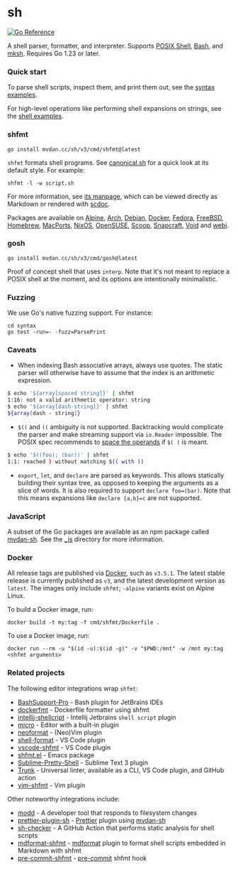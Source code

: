 # sh

[![Go Reference](https://pkg.go.dev/badge/mvdan.cc/sh/v3.svg)](https://pkg.go.dev/mvdan.cc/sh/v3)

A shell parser, formatter, and interpreter. Supports [POSIX Shell], [Bash], and
[mksh]. Requires Go 1.23 or later.

### Quick start

To parse shell scripts, inspect them, and print them out, see the [syntax
examples](https://pkg.go.dev/mvdan.cc/sh/v3/syntax#pkg-examples).

For high-level operations like performing shell expansions on strings, see the
[shell examples](https://pkg.go.dev/mvdan.cc/sh/v3/shell#pkg-examples).

### shfmt

	go install mvdan.cc/sh/v3/cmd/shfmt@latest

`shfmt` formats shell programs. See [canonical.sh](syntax/canonical.sh) for a
quick look at its default style. For example:

	shfmt -l -w script.sh

For more information, see [its manpage](cmd/shfmt/shfmt.1.scd), which can be
viewed directly as Markdown or rendered with [scdoc].

Packages are available on [Alpine], [Arch], [Debian], [Docker], [Fedora], [FreeBSD],
[Homebrew], [MacPorts], [NixOS], [OpenSUSE], [Scoop], [Snapcraft], [Void] and [webi].

### gosh

	go install mvdan.cc/sh/v3/cmd/gosh@latest

Proof of concept shell that uses `interp`. Note that it's not meant to replace a
POSIX shell at the moment, and its options are intentionally minimalistic.

### Fuzzing

We use Go's native fuzzing support. For instance:

	cd syntax
	go test -run=- -fuzz=ParsePrint

### Caveats

* When indexing Bash associative arrays, always use quotes. The static parser
  will otherwise have to assume that the index is an arithmetic expression.

```sh
$ echo '${array[spaced string]}' | shfmt
1:16: not a valid arithmetic operator: string
$ echo '${array[dash-string]}' | shfmt
${array[dash - string]}
```

* `$((` and `((` ambiguity is not supported. Backtracking would complicate the
  parser and make streaming support via `io.Reader` impossible. The POSIX spec
  recommends to [space the operands][posix-ambiguity] if `$( (` is meant.

```sh
$ echo '$((foo); (bar))' | shfmt
1:1: reached ) without matching $(( with ))
```

* `export`, `let`, and `declare` are parsed as keywords.
  This allows statically building their syntax tree,
  as opposed to keeping the arguments as a slice of words.
  It is also required to support `declare foo=(bar)`.
  Note that this means expansions like `declare {a,b}=c` are not supported.

### JavaScript

A subset of the Go packages are available as an npm package called [mvdan-sh].
See the [_js](_js) directory for more information.

### Docker

All release tags are published via [Docker], such as `v3.5.1`.
The latest stable release is currently published as `v3`,
and the latest development version as `latest`.
The images only include `shfmt`; `-alpine` variants exist on Alpine Linux.

To build a Docker image, run:

	docker build -t my:tag -f cmd/shfmt/Dockerfile .

To use a Docker image, run:

	docker run --rm -u "$(id -u):$(id -g)" -v "$PWD:/mnt" -w /mnt my:tag <shfmt arguments>

### Related projects

The following editor integrations wrap `shfmt`:

- [BashSupport-Pro] - Bash plugin for JetBrains IDEs
- [dockerfmt] - Dockerfile formatter using shfmt
- [intellij-shellcript] - Intellij Jetbrains `shell script` plugin
- [micro] - Editor with a built-in plugin
- [neoformat] - (Neo)Vim plugin
- [shell-format] - VS Code plugin
- [vscode-shfmt] - VS Code plugin
- [shfmt.el] - Emacs package
- [Sublime-Pretty-Shell] - Sublime Text 3 plugin
- [Trunk] - Universal linter, available as a CLI, VS Code plugin, and GitHub action
- [vim-shfmt] - Vim plugin

Other noteworthy integrations include:

- [modd] - A developer tool that responds to filesystem changes
- [prettier-plugin-sh] - [Prettier] plugin using [mvdan-sh]
- [sh-checker] - A GitHub Action that performs static analysis for shell scripts
- [mdformat-shfmt] - [mdformat] plugin to format shell scripts embedded in Markdown with shfmt
- [pre-commit-shfmt] - [pre-commit] shfmt hook

[alpine]: https://pkgs.alpinelinux.org/packages?name=shfmt
[arch]: https://archlinux.org/packages/extra/x86_64/shfmt/
[bash]: https://www.gnu.org/software/bash/
[BashSupport-Pro]: https://www.bashsupport.com/manual/editor/formatter/
[debian]: https://tracker.debian.org/pkg/golang-mvdan-sh
[docker]: https://hub.docker.com/r/mvdan/shfmt/
[dockerfmt]: https://github.com/reteps/dockerfmt
[editorconfig]: https://editorconfig.org/
[examples]: https://pkg.go.dev/mvdan.cc/sh/v3/syntax#pkg-examples
[fedora]: https://packages.fedoraproject.org/pkgs/golang-mvdan-sh-3/shfmt/
[freebsd]: https://www.freshports.org/devel/shfmt
[homebrew]: https://formulae.brew.sh/formula/shfmt
[intellij-shellcript]: https://www.jetbrains.com/help/idea/shell-scripts.html
[macports]: https://ports.macports.org/port/shfmt/details/
[mdformat-shfmt]: https://github.com/hukkin/mdformat-shfmt
[mdformat]: https://github.com/executablebooks/mdformat
[micro]: https://micro-editor.github.io/
[mksh]: http://www.mirbsd.org/mksh.htm
[modd]: https://github.com/cortesi/modd
[mvdan-sh]: https://www.npmjs.com/package/mvdan-sh
[neoformat]: https://github.com/sbdchd/neoformat
[nixos]: https://github.com/NixOS/nixpkgs/blob/HEAD/pkgs/tools/text/shfmt/default.nix
[OpenSUSE]: https://build.opensuse.org/package/show/openSUSE:Factory/shfmt
[posix shell]: https://pubs.opengroup.org/onlinepubs/9699919799/utilities/V3_chap02.html
[posix-ambiguity]: https://pubs.opengroup.org/onlinepubs/9699919799/utilities/V3_chap02.html#tag_18_06_03
[pre-commit]: https://pre-commit.com
[pre-commit-shfmt]: https://github.com/scop/pre-commit-shfmt
[prettier-plugin-sh]: https://github.com/un-ts/prettier/tree/master/packages/sh
[prettier]: https://prettier.io
[scdoc]: https://sr.ht/~sircmpwn/scdoc/
[scoop]: https://github.com/ScoopInstaller/Main/blob/HEAD/bucket/shfmt.json
[sh-checker]: https://github.com/luizm/action-sh-checker
[shell-format]: https://marketplace.visualstudio.com/items?itemName=foxundermoon.shell-format
[shfmt.el]: https://github.com/purcell/emacs-shfmt/
[snapcraft]: https://snapcraft.io/shfmt
[sublime-pretty-shell]: https://github.com/aerobounce/Sublime-Pretty-Shell
[trunk]: https://trunk.io/check
[vim-shfmt]: https://github.com/z0mbix/vim-shfmt
[void]: https://github.com/void-linux/void-packages/blob/HEAD/srcpkgs/shfmt/template
[vscode-shfmt]: https://marketplace.visualstudio.com/items?itemName=mkhl.shfmt
[webi]: https://webinstall.dev/shfmt/
